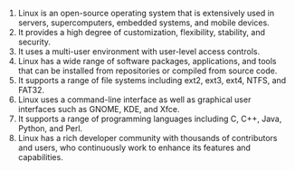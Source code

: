 

1. Linux is an open-source operating system that is extensively used in servers, supercomputers, embedded systems, and mobile devices.
2. It provides a high degree of customization, flexibility, stability, and security.
3. It uses a multi-user environment with user-level access controls.
4. Linux has a wide range of software packages, applications, and tools that can be installed from repositories or compiled from source code.
5. It supports a range of file systems including ext2, ext3, ext4, NTFS, and FAT32.
6. Linux uses a command-line interface as well as graphical user interfaces such as GNOME, KDE, and Xfce.
7. It supports a range of programming languages including C, C++, Java, Python, and Perl.
8. Linux has a rich developer community with thousands of contributors and users, who continuously work to enhance its features and capabilities.
